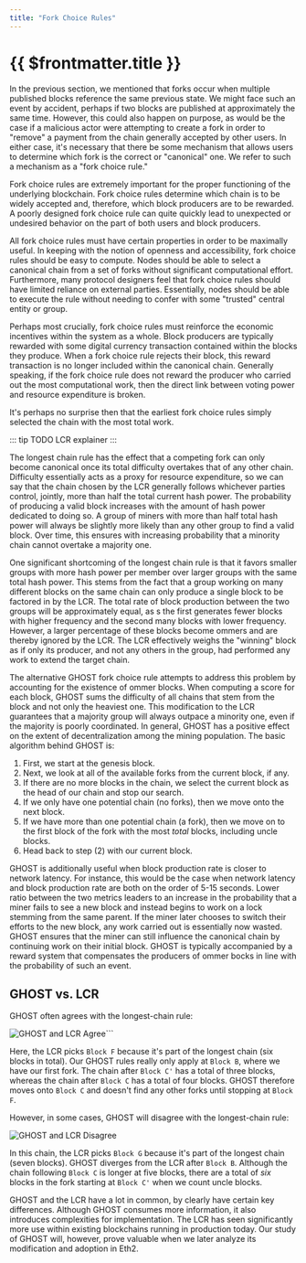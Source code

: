 ```yaml
---
title: "Fork Choice Rules"
---
```


# {{ $frontmatter.title }}

In the previous section, we mentioned that forks occur when multiple published blocks reference the same previous state. We might face such an event by accident, perhaps if two blocks are published at approximately the same time. However, this could also happen on purpose, as would be the case if a malicious actor were attempting to create a fork in order to "remove" a payment from the chain generally accepted by other users. In either case, it's necessary that there be some mechanism that allows users to determine which fork is the correct or "canonical" one. We refer to such a mechanism as a "fork choice rule."

Fork choice rules are extremely important for the proper functioning of the underlying blockchain. Fork choice rules determine which chain is to be widely accepted and, therefore, which block producers are to be rewarded. A poorly designed fork choice rule can quite quickly lead to unexpected or undesired behavior on the part of both users and block producers.

All fork choice rules must have certain properties in order to be maximally useful. In keeping with the notion of openness and accessibility, fork choice rules should be easy to compute. Nodes should be able to select a canonical chain from a set of forks without significant computational effort. Furthermore, many protocol designers feel that fork choice rules should have limited reliance on external parties. Essentially, nodes should be able to execute the rule without needing to confer with some "trusted" central entity or group.

Perhaps most crucially, fork choice rules must reinforce the economic incentives within the system as a whole. Block producers are typically rewarded with some digital currency transaction contained within the blocks they produce. When a fork choice rule rejects their block, this reward transaction is no longer included within the canonical chain. Generally speaking, if the fork choice rule does not reward the producer who carried out the most computational work, then the direct link between voting power and resource expenditure is broken.

It's perhaps no surprise then that the earliest fork choice rules simply selected the chain with the most total work.

::: tip TODO
LCR explainer
:::

The longest chain rule has the effect that a competing fork can only become canonical once its total difficulty overtakes that of any other chain. Difficulty essentially acts as a proxy for resource expenditure, so we can say that the chain chosen by the LCR generally follows whichever parties control, jointly, more than half the total current hash power. The probability of producing a valid block increases with the amount of hash power dedicated to doing so. A group of miners with more than half total hash power will always be slightly more likely than any other group to find a valid block. Over time, this ensures with increasing probability that a minority chain cannot overtake a majority one.

One significant shortcoming of the longest chain rule is that it favors smaller groups with more hash power per member over larger groups with the same total hash power. This stems from the fact that a group working on many different blocks on the same chain can only produce a single block to be factored in by the LCR. The total rate of block production between the two groups will be approximately equal, as s the first generates fewer blocks with higher frequency and the second many blocks with lower frequency. However, a larger percentage of these blocks become ommers and are thereby ignored by the LCR. The LCR effectively weighs the "winning" block as if only its producer, and not any others in the group, had performed any work to extend the target chain.

The alternative GHOST fork choice rule attempts to address this problem by accounting for the existence of ommer blocks. When computing a score for each block, GHOST sums the difficulty of all chains that stem from the block and not only the heaviest one. This modification to the LCR guarantees that a majority group will always outpace a minority one, even if the majority is poorly coordinated. In general, GHOST has a positive effect on the extent of decentralization among the mining population. The basic algorithm behind GHOST is:

1. First, we start at the genesis block.
2. Next, we look at all of the available forks from the current block, if any.
3. If there are no more blocks in the chain, we select the current block as the head of our chain and stop our search.
4. If we only have one potential chain (no forks), then we move onto the next block.
5. If we have more than one potential chain (a fork), then we move on to the first block of the fork with the most *total* blocks, including uncle blocks.
6. Head back to step (2) with our current block.

GHOST is additionally useful when block production rate is closer to network latency. For instance, this would be the case when network latency and block production rate are both on the order of 5-15 seconds. Lower ratio between the two metrics leaders to an increase in the probability that a miner fails to see a new block and instead begins to work on a lock stemming from the same parent. If the miner later chooses to switch their efforts to the new block, any work carried out is essentially now wasted. GHOST ensures that the miner can still influence the canonical chain by continuing work on their initial block. GHOST is typically accompanied by a reward system that compensates the producers of ommer bocks in line with the probability of such an event.

## GHOST vs. LCR

GHOST often agrees with the longest-chain rule:

![GHOST and LCR Agree](./images/fork-choice-rules/lcr-ghost-agree.png)```

Here, the LCR picks `Block F` because it's part of the longest chain (six blocks in total). Our GHOST rules really only apply at `Block B`, where we have our first fork. The chain after `Block C'` has a total of three blocks, whereas the chain after `Block C` has a total of four blocks. GHOST therefore moves onto `Block C` and doesn't find any other forks until stopping at `Block F`.

However, in some cases, GHOST will disagree with the longest-chain rule:

![GHOST and LCR Disagree](./images/fork-choice-rules/lcr-ghost-disagree.png)

In this chain, the LCR picks `Block G` because it's part of the longest chain (seven blocks). GHOST diverges from the LCR after `Block B`. Although the chain following `Block C` is longer at five blocks, there are a total of *six* blocks in the fork starting at `Block C'` when we count uncle blocks.

GHOST and the LCR have a lot in common, by clearly have certain key differences. Although GHOST consumes more information, it also introduces complexities for implementation. The LCR has seen significantly more use within existing blockchains running in production today. Our study of GHOST will, however, prove valuable when we later analyze its modification and adoption in Eth2.
